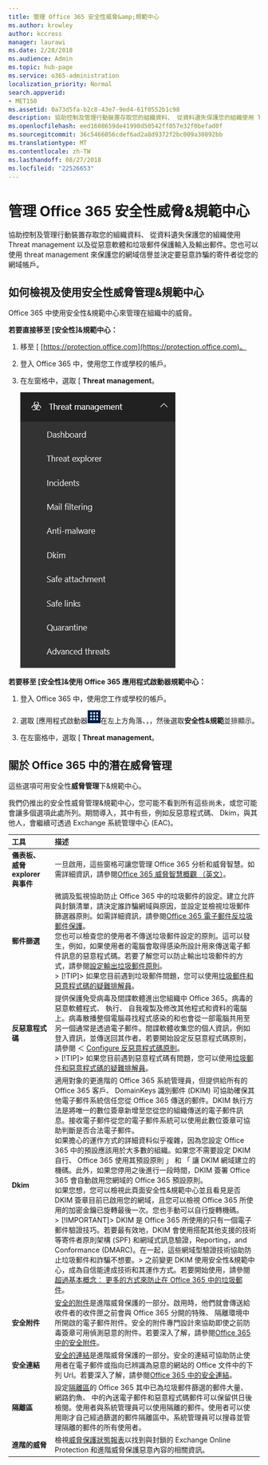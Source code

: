 ```yaml
---
title: 管理 Office 365 安全性威脅&amp;規範中心
ms.author: krowley
author: kccross
manager: laurawi
ms.date: 2/28/2018
ms.audience: Admin
ms.topic: hub-page
ms.service: o365-administration
localization_priority: Normal
search.appverid:
- MET150
ms.assetid: 0a73d5fa-b2c8-43e7-9ed4-61f0552b1c98
description: 協助控制及管理行動裝置存取您的組織資料、 從資料遺失保護您的組織使用 Threat management 以及從惡意軟體和垃圾郵件保護輸入及輸出郵件。您也可以使用 threat management 來保護您的網域信譽並決定要惡意詐騙的寄件者從您的網域帳戶。
ms.openlocfilehash: eed1608659de41998d50542ff057e32f0befad0f
ms.sourcegitcommit: 36c5466056cdef6ad2a8d9372f2bc009a30892bb
ms.translationtype: MT
ms.contentlocale: zh-TW
ms.lasthandoff: 08/27/2018
ms.locfileid: "22526653"
---
```

# <a name="threat-management-in-the-office-365-security-amp-compliance-center"></a>管理 Office 365 安全性威脅&amp;規範中心

協助控制及管理行動裝置存取您的組織資料、 從資料遺失保護您的組織使用 Threat management 以及從惡意軟體和垃圾郵件保護輸入及輸出郵件。您也可以使用 threat management 來保護您的網域信譽並決定要惡意詐騙的寄件者從您的網域帳戶。
  
## <a name="how-to-view-and-use-threat-management-in-the-security-amp-compliance-center"></a>如何檢視及使用安全性威脅管理&amp;規範中心

Office 365 中使用安全性&amp;規範中心來管理在組織中的威脅。
  
 **若要直接移至 [安全性]&amp;規範中心：**
  
1. 移至 [ [https://protection.office.com](https://protection.office.com)。
    
2. 登入 Office 365 中，使用您工作或學校的帳戶。
    
3. 在左窗格中，選取 [ **Threat management**。
    
    ![Office 365 安全性&amp;規範中心 Threat management 功能表](media/dca29ff2-ad6d-4c27-becb-b5947268d55a.png)
  
 **若要移至 [安全性]&amp;使用 Office 365 應用程式啟動器規範中心：**
  
1. 登入 Office 365 中，使用您工作或學校的帳戶。
    
2. 選取 [應用程式啟動器![Office 365 中的應用程式啟動器圖示](media/7502f4ec-3c9a-435d-a7b4-b9cda85189a7.png)在左上方角落、，，然後選取**安全性&amp;規範**並排顯示。 
    
3. 在左窗格中，選取 [ **Threat management**。
    
## <a name="about-threat-management-in-office-365"></a>關於 Office 365 中的潛在威脅管理

這些選項可用安全性**威脅管理**下&amp;規範中心。 
  
我們仍推出的安全性威脅管理&amp;規範中心，您可能不看到所有這些尚未，或您可能會讓多個選項此處所列。期間導入，其中有些，例如反惡意程式碼、 Dkim，與其他人，會繼續可透過 Exchange 系統管理中心 (EAC)。
  
|**工具**|**描述**|
|:-----|:-----|
|**儀表板、 威脅 explorer 與事件** <br/> |一旦啟用，這些窗格可讓您管理 Office 365 分析和威脅智慧。如需詳細資訊，請參閱[Office 365 威脅智慧概觀 （英文）](office-365-ti.md)。<br/> |
|**郵件篩選** <br/> |微調及監視協助防止 Office 365 中的垃圾郵件的設定。建立允許與封鎖清單，請決定誰詐騙網域與原因，並設定並檢視垃圾郵件篩選器原則。如需詳細資訊，請參閱[Office 365 電子郵件反垃圾郵件保護](anti-spam-protection.md)。<br/> 您也可以檢查您的使用者不傳送垃圾郵件設定的原則。這可以發生，例如，如果使用者的電腦會取得感染所設計用來傳送電子郵件訊息的惡意程式碼。若要了解您可以防止輸出垃圾郵件的方式，請參閱[設定輸出垃圾郵件原則](https://technet.microsoft.com/library/jj200737%28v=exchg.150%29.aspx)。<br/> > [!TIP]> 如果您目前遇到垃圾郵件問題，您可以使用[垃圾郵件和惡意程式碼的疑難排解員](https://configure.office.com/Scenario.aspx?sid=73)。           |
|**反惡意程式碼** <br/> |提供保護免受病毒及間諜軟體進出您組織中 Office 365。病毒的惡意軟體程式、 執行、 自我複製及修改其他程式和資料的電腦上。病毒散播整個電腦尋找程式感染的和也會從一部電腦共用至另一個通常是透過電子郵件。間諜軟體收集您的個人資訊，例如登入資訊，並傳送回其作者。若要開始設定反惡意程式碼原則，請參閱 ＜ [Configure 反惡意程式碼原則](https://technet.microsoft.com/library/jj200745%28v=exchg.150%29.aspx)。<br/> > [!TIP]> 如果您目前遇到惡意程式碼有問題，您可以使用[垃圾郵件和惡意程式碼的疑難排解員](https://configure.office.com/Scenario.aspx?sid=73)。           |
|**Dkim** <br/> |適用對象的更進階的 Office 365 系統管理員，但提供給所有的 Office 365 客戶、 DomainKeys 識別郵件 (DKIM) 可協助確保其他電子郵件系統信任您從 Office 365 傳送的郵件。DKIM 執行方法是將唯一的數位簽章新增至您從您的組織傳送的電子郵件訊息。接收電子郵件從您的電子郵件系統可以使用此數位簽章可協助判斷是否合法電子郵件。<br/> 如果擔心的運作方式的詳細資料似乎複雜，因為您設定 Office 365 中的預設應該用於大多數的組織。如果您不需要設定 DKIM 自行、 Office 365 使用其預設原則 」 和 「 讓 DKIM 網域建立的機碼。此外，如果您停用之後進行一段時間，DKIM 簽署 Office 365 會自動啟用您網域的 Office 365 預設原則。<br/> 如果您想，您可以檢視此頁面安全性&amp;規範中心並且看見是否 DKIM 簽章目前已啟用您的網域，且您可以檢視 Office 365 所使用的加密金鑰已旋轉最後一次。您也手動可以自行旋轉機碼。<br/> > [!IMPORTANT]> DKIM 是 Office 365 所使用的只有一個電子郵件驗證技巧。若要最有效地，DKIM 會使用搭配其他支援的技術等寄件者原則架構 (SPF) 和網域式訊息驗證，Reporting，and Conformance (DMARC)。在一起，這些網域型驗證技術協助防止垃圾郵件和詐騙不想要。> 之前變更 DKIM 使用安全性&amp;規範中心，成為自信能達成技術和其運作方式。若要開始使用，請參閱[超過基本概念： 更多的方式來防止在 Office 365 中的垃圾郵件](anti-spam-protection.md#BeyondBasics)。           |
|**安全附件** <br/> |[安全的附件](atp-safe-attachments.md)是進階威脅保護的一部分。啟用時，他們就會傳送給收件者的收件匣之前會與 Office 365 分開的特殊、 隔離環境中所開啟的電子郵件附件。安全的附件專門設計來協助即使之前防毒簽章可用偵測惡意的附件。若要深入了解，請參閱[Office 365 中的安全附件](atp-safe-attachments.md)。<br/> |
|**安全連結** <br/> |[安全的連結](atp-safe-links.md)是進階威脅保護的一部分。安全的連結可協助防止使用者在電子郵件或指向已辨識為惡意的網站的 Office 文件中的下列 Url。若要深入了解，請參閱[Office 365 中的安全連結](atp-safe-links.md)。<br/> |
|**隔離區** <br/> |設定[隔離區](http://go.microsoft.com/fwlink/p/?LinkID=809005)的 Office 365 其中已為垃圾郵件篩選的郵件大量、 網路釣魚、 中的內送電子郵件和惡意程式碼郵件可以保留供日後檢閱。使用者與系統管理員可以使用隔離的郵件。使用者可以使用剛才自己經過篩選的郵件隔離區中。系統管理員可以搜尋並管理隔離的郵件的所有使用者。<br/> |
|**進階的威脅** <br/> |檢視[威脅保護狀態報表](https://support.office.com/article/View-the-reports-for-Advanced-Threat-Protection-E47E838C-D99E-4C0B-B9AA-E66C4FAE902F#advancedthreats)以找到與封鎖的 Exchange Online Protection 和進階威脅保護惡意內容的相關資訊。  <br/> |
   

